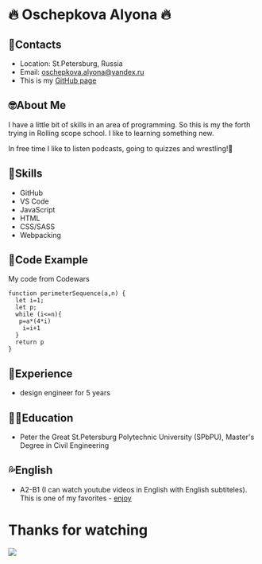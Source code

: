 # &#128293; Oschepkova Alyona &#128293; 
## &#129408;Contacts  
* Location: St.Petersburg, Russia
* Email: oschepkova.alyona@yandex.ru
* This is my [GitHub page](https://github.com/alyona317)
## &#129299;About Me
I have a little bit of skills in an area of programming. So this is my the forth trying in Rolling scope school. I like to learning something new.

In free time I like to listen podcasts, going to quizzes and wrestling!:muscle:
## &#127867;Skills
* GitHub
* VS Code
* JavaScript
* HTML
* CSS/SASS
* Webpacking
## &#129313;Code Example
My code from Codewars 
```
function perimeterSequence(a,n) {
  let i=1;
  let p;
  while (i<=n){
   p=a*(4*i)
    i=i+1
  }
  return p
}
```
## &#129397;Experience
* design engineer for 5 years
## 	&#128105;&#8205;&#127891;Education
* Peter the Great St.Petersburg Polytechnic University (SPbPU), Master's Degree in Civil Engineering
## &#128166;English
* A2-B1 (I can watch youtube videos in English with English subtiteles). This is one of my favorites - [enjoy](https://youtu.be/9AZA6fREkoA")


# Thanks for watching
<!-- ![Thanks for watching](https://media.giphy.com/media/elhmwUMsAUbScKLLzl/giphy.gif) -->
![](https://media.giphy.com/media/M9NbzZjAcxq9jS9LZJ/giphy.gif)
